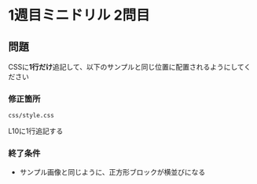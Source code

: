 # 1週目ミニドリル 2問目

## 問題

CSSに**1行だけ**追記して、以下のサンプルと同じ位置に配置されるようにしてください


### 修正箇所

`css/style.css`

L10に1行追記する

### 終了条件
- サンプル画像と同じように、正方形ブロックが横並びになる
